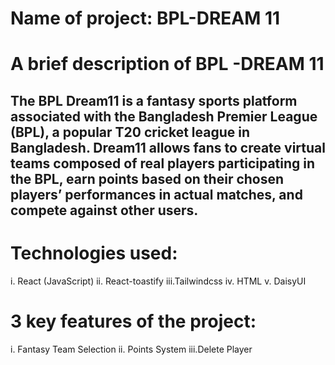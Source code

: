# Name of project: BPL-DREAM 11

# A brief description of BPL -DREAM 11
## The BPL Dream11 is a fantasy sports platform associated with the Bangladesh Premier League (BPL), a popular T20 cricket league in Bangladesh. Dream11 allows fans to create virtual teams composed of real players participating in the BPL, earn points based on their chosen players’ performances in actual matches, and compete against other users.

# Technologies used:
i.  React (JavaScript)
ii. React-toastify
iii.Tailwindcss
iv. HTML
v.  DaisyUI

# 3 key features of the project:
i.  Fantasy Team Selection
ii. Points System
iii.Delete Player
